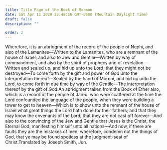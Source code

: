 ```yaml
---
title: Title Page of the Book of Mormon
date: Sat Apr 11 2020 22:48:56 GMT-0600 (Mountain Daylight Time)
draft: false
description: ""

order: 2
---
```

    
Wherefore, it is an abridgment of the record of the people of Nephi, and also of the Lamanites—Written to the Lamanites, who are a remnant of the house of Israel; and also to Jew and Gentile—Written by way of commandment, and also by the spirit of prophecy and of revelation—Written and sealed up, and hid up unto the Lord, that they might not be destroyed—To come forth by the gift and power of God unto the interpretation thereof—Sealed by the hand of Moroni, and hid up unto the Lord, to come forth in due time by way of the Gentile—The interpretation thereof by the gift of God.An abridgment taken from the Book of Ether also, which is a record of the people of Jared, who were scattered at the time the Lord confounded the language of the people, when they were building a tower to get to heaven—Which is to show unto the remnant of the house of Israel what great things the Lord hath done for their fathers; and that they may know the covenants of the Lord, that they are not cast off forever—And also to the convincing of the Jew and Gentile that Jesus is the Christ, the Eternal God, manifesting himself unto all nations—And now, if there are faults they are the mistakes of men; wherefore, condemn not the things of God, that ye may be found spotless at the judgment-seat of Christ.Translated by Joseph Smith, Jun.
